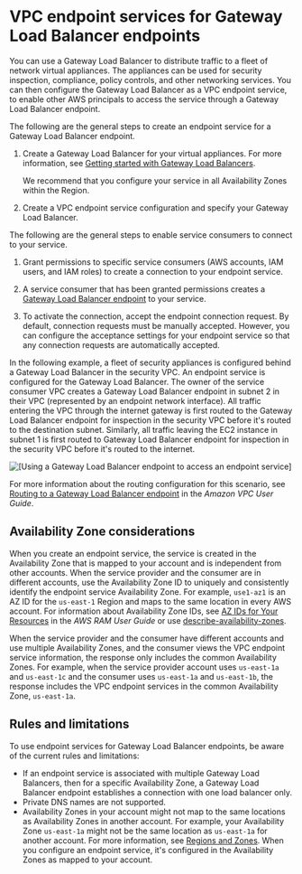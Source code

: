 # VPC endpoint services for Gateway Load Balancer endpoints<a name="vpc-endpoint-services-gwlbe"></a>

You can use a Gateway Load Balancer to distribute traffic to a fleet of network virtual appliances\. The appliances can be used for security inspection, compliance, policy controls, and other networking services\. You can then configure the Gateway Load Balancer as a VPC endpoint service, to enable other AWS principals to access the service through a Gateway Load Balancer endpoint\.

The following are the general steps to create an endpoint service for a Gateway Load Balancer endpoint\.

1. Create a Gateway Load Balancer for your virtual appliances\. For more information, see [Getting started with Gateway Load Balancers](https://docs.aws.amazon.com/elasticloadbalancing/latest/gateway/getting-started.html)\.

   We recommend that you configure your service in all Availability Zones within the Region\.

1. Create a VPC endpoint service configuration and specify your Gateway Load Balancer\.

The following are the general steps to enable service consumers to connect to your service\.

1. Grant permissions to specific service consumers \(AWS accounts, IAM users, and IAM roles\) to create a connection to your endpoint service\.

1. A service consumer that has been granted permissions creates a [Gateway Load Balancer endpoint](vpce-gateway-load-balancer.md) to your service\.

1. To activate the connection, accept the endpoint connection request\. By default, connection requests must be manually accepted\. However, you can configure the acceptance settings for your endpoint service so that any connection requests are automatically accepted\.

In the following example, a fleet of security appliances is configured behind a Gateway Load Balancer in the security VPC\. An endpoint service is configured for the Gateway Load Balancer\. The owner of the service consumer VPC creates a Gateway Load Balancer endpoint in subnet 2 in their VPC \(represented by an endpoint network interface\)\. All traffic entering the VPC through the internet gateway is first routed to the Gateway Load Balancer endpoint for inspection in the security VPC before it's routed to the destination subnet\. Similarly, all traffic leaving the EC2 instance in subnet 1 is first routed to Gateway Load Balancer endpoint for inspection in the security VPC before it's routed to the internet\.

![\[Using a Gateway Load Balancer endpoint to access an endpoint service\]](http://docs.aws.amazon.com/vpc/latest/privatelink/images/vpc-endpoint-service-gwlbe.png)

For more information about the routing configuration for this scenario, see [Routing to a Gateway Load Balancer endpoint](https://docs.aws.amazon.com/vpc/latest/userguide/route-table-options.html#route-tables-gwlbe) in the *Amazon VPC User Guide*\.

## Availability Zone considerations<a name="vpce-endpoint-service-availability-zones-gwlbe"></a>

When you create an endpoint service, the service is created in the Availability Zone that is mapped to your account and is independent from other accounts\. When the service provider and the consumer are in different accounts, use the Availability Zone ID to uniquely and consistently identify the endpoint service Availability Zone\. For example, `use1-az1` is an AZ ID for the `us-east-1` Region and maps to the same location in every AWS account\. For information about Availability Zone IDs, see [AZ IDs for Your Resources](https://docs.aws.amazon.com/ram/latest/userguide/working-with-az-ids.html) in the *AWS RAM User Guide* or use [describe\-availability\-zones](https://docs.aws.amazon.com/cli/latest/reference/ec2/describe-availability-zones.html)\. 

When the service provider and the consumer have different accounts and use multiple Availability Zones, and the consumer views the VPC endpoint service information, the response only includes the common Availability Zones\. For example, when the service provider account uses `us-east-1a` and `us-east-1c` and the consumer uses `us-east-1a` and `us-east-1b`, the response includes the VPC endpoint services in the common Availability Zone, `us-east-1a`\.

## Rules and limitations<a name="endpoint-service-limits-gwlbe"></a>

To use endpoint services for Gateway Load Balancer endpoints, be aware of the current rules and limitations: 
+ If an endpoint service is associated with multiple Gateway Load Balancers, then for a specific Availability Zone, a Gateway Load Balancer endpoint establishes a connection with one load balancer only\.
+ Private DNS names are not supported\.
+ Availability Zones in your account might not map to the same locations as Availability Zones in another account\. For example, your Availability Zone `us-east-1a` might not be the same location as `us-east-1a` for another account\. For more information, see [Regions and Zones](https://docs.aws.amazon.com/AWSEC2/latest/UserGuide/using-regions-availability-zones.html#concepts-regions-availability-zones)\. When you configure an endpoint service, it's configured in the Availability Zones as mapped to your account\.
